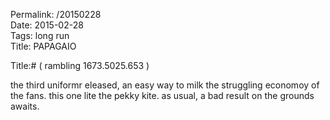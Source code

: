 Permalink: /20150228  
Date: 2015-02-28  
Tags:  long run  
Title: PAPAGAIO  
  
Title:# ( rambling  1673.5025.653 )  
  
the third uniformr eleased, an easy way to milk the struggling economoy of the fans. this one lite the pekky kite. as usual, a bad result on the grounds awaits.
